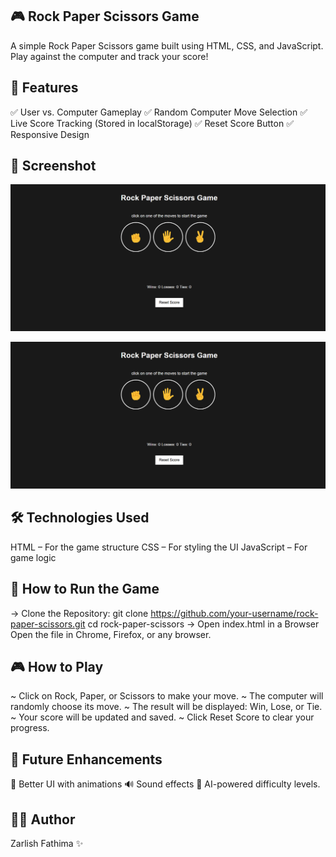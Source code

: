 ## 🎮 Rock Paper Scissors Game
A simple Rock Paper Scissors game built using HTML, CSS, and JavaScript. Play against the computer and track your score!

## 🚀 Features
✅ User vs. Computer Gameplay
✅ Random Computer Move Selection
✅ Live Score Tracking (Stored in localStorage)
✅ Reset Score Button
✅ Responsive Design

## 📸 Screenshot
![Game Screenshot](rps-screenshots/screenshot-1.png)

![Game Screenshot](rps-screenshots/screenshot-1.png)

## 🛠️ Technologies Used
HTML – For the game structure
CSS – For styling the UI
JavaScript – For game logic

## 🔧 How to Run the Game
-> Clone the Repository:
git clone https://github.com/your-username/rock-paper-scissors.git
cd rock-paper-scissors
-> Open index.html in a Browser
Open the file in Chrome, Firefox, or any browser.

## 🎮 How to Play
~ Click on Rock, Paper, or Scissors to make your move.
~ The computer will randomly choose its move.
~ The result will be displayed: Win, Lose, or Tie.
~ Your score will be updated and saved.
~ Click Reset Score to clear your progress.

## 📌 Future Enhancements
🎨 Better UI with animations
🔊 Sound effects
🤖 AI-powered difficulty levels.

## 👨‍💻 Author
Zarlish Fathima ✨
